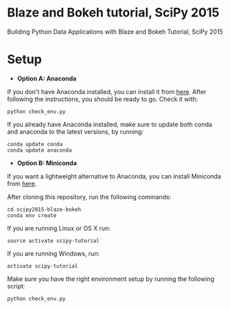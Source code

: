 # Blaze and Bokeh tutorial, SciPy 2015
Building Python Data Applications with Blaze and Bokeh Tutorial, SciPy 2015

# Setup

- **Option A: Anaconda**

If you don't have Anaconda installed, you can install it from [here](https://store.continuum.io/cshop/anaconda/).
After following the instructions, you should be ready to go. Check it with:

```
python check_env.py
```

If you already have Anaconda installed, make sure to update both conda and anaconda 
to the latest versions, by running:

```
conda update conda
conda update anaconda
```

- **Option B: Miniconda**

If you want a lightweight alternative to Anaconda, you can install Miniconda from 
[here](http://conda.pydata.org/miniconda.html).

After cloning this repository, run the following commands:

```
cd scipy2015-blaze-bokeh
conda env create
```

If you are running Linux or OS X run:

```
source activate scipy-tutorial
```

If you are running Windows, run:

```
activate scipy-tutorial
```


Make sure you have the right environment setup by running the following script:

```
python check_env.py
```

